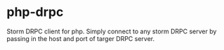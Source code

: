 php-drpc
========

Storm DRPC client for php. Simply connect to any storm DRPC server by passing in the host and port of targer DRPC server.
